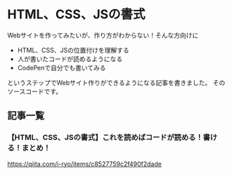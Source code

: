 # HTML、CSS、JSの書式

Webサイトを作ってみたいが、作り方がわからない！そんな方向けに

* HTML、CSS、JSの位置付けを理解する
* 人が書いたコードが読めるようになる
* CodePenで自分でも書いてみる

というステップでWebサイト作りができるようになる記事を書きました。
そのソースコードです。

## 記事一覧

### 【HTML、CSS、JSの書式】これを読めばコードが読める！書ける！まとめ！

https://qiita.com/i-ryo/items/c8527759c2f490f2dade
